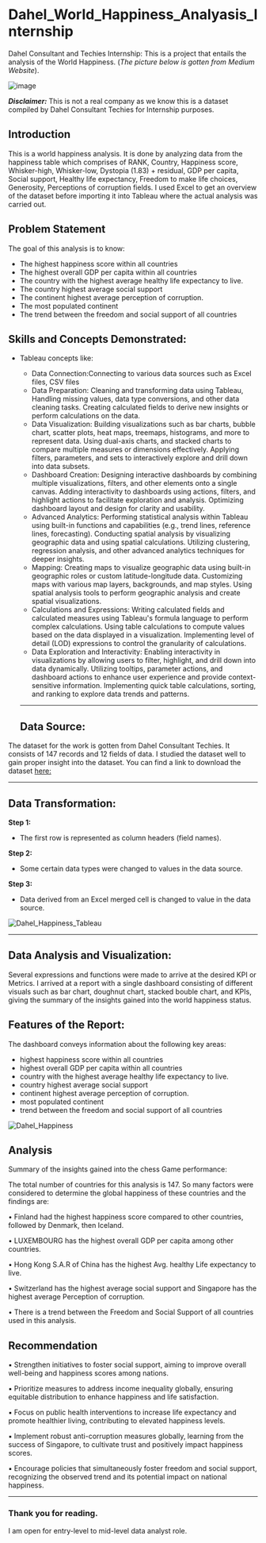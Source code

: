 # Dahel_World_Happiness_Analyasis_Internship
Dahel Consultant and Techies Internship: This is a project that entails the analysis of the World Happiness.
(*The picture below is gotten from Medium Website*). 



![image](https://github.com/RemedyData/Dahel_World_Happiness_Analyasis_Internship/assets/137626163/7551d61e-a2e7-4345-a6e3-c45549ca0225)




***Disclaimer:*** This is not a real company as we know this is a dataset compiled by Dahel Consultant Techies for Internship purposes. 


## Introduction

This is a world happiness analysis. It is done by analyzing data from  the happiness table which comprises of 
RANK, Country, Happiness score,	Whisker-high,	Whisker-low,	Dystopia (1.83) + residual,	GDP per capita,	Social support,	Healthy life expectancy,	Freedom to make life choices,	Generosity, Perceptions of corruption fields. I used Excel to get an overview of the dataset before importing it into Tableau where the actual analysis was carried out. 

## Problem Statement

The goal of this analysis is to know:

- The highest happiness score within all countries
- The highest overall GDP per capita within all countries
- The country with the highest average healthy life expectancy to live.
- The country highest average social support
- The continent highest average perception of corruption.
- The most populated continent
- The trend between the freedom and social support of all countries

  
## Skills and Concepts Demonstrated:

- Tableau concepts like:

  - Data Connection:Connecting to various data sources such as Excel files, CSV files
  - Data Preparation: Cleaning and transforming data using Tableau, Handling missing values, data type conversions, and other data cleaning tasks.
    Creating calculated fields to derive new insights or perform calculations on the data.
  - Data Visualization: Building visualizations such as bar charts, bubble chart, scatter plots, heat maps, treemaps, histograms, and more to represent data. Using dual-axis charts, and 
    stacked charts to compare multiple measures or dimensions effectively. Applying filters, parameters, and sets to interactively explore and drill down into data subsets.
  - Dashboard Creation: Designing interactive dashboards by combining multiple visualizations, filters, and other elements onto a single canvas. Adding interactivity to dashboards using 
    actions, filters, and highlight actions to facilitate exploration and analysis. Optimizing dashboard layout and design for clarity and usability.
  - Advanced Analytics: Performing statistical analysis within Tableau using built-in functions and capabilities (e.g., trend lines, reference lines, forecasting). Conducting spatial 
    analysis by visualizing geographic data and using spatial calculations. Utilizing clustering, regression analysis, and other advanced analytics techniques for deeper insights.
  - Mapping: Creating maps to visualize geographic data using built-in geographic roles or custom latitude-longitude data. Customizing maps with various map layers, backgrounds, and map 
    styles. Using spatial analysis tools to perform geographic analysis and create spatial visualizations.
  - Calculations and Expressions: Writing calculated fields and calculated measures using Tableau's formula language to perform complex calculations. Using table calculations to compute 
    values based on the data displayed in a visualization. Implementing level of detail (LOD) expressions to control the granularity of calculations.
  - Data Exploration and Interactivity: Enabling interactivity in visualizations by allowing users to filter, highlight, and drill down into data dynamically. Utilizing tooltips, 
    parameter actions, and dashboard actions to enhance user experience and provide context-sensitive information. Implementing quick table calculations, sorting, and ranking to explore 
    data trends and patterns.





 
   ---
  ## Data Source:
  
The dataset for the work is gotten from Dahel Consultant Techies. It consists of 147 records and 12 fields of data. I studied the dataset well to gain proper insight into the dataset. You can find a link to download the dataset [here:](https://docs.google.com/spreadsheets/d/1YVGkgLsaRrRXXVEgLgcyR6YY2kdKwfoEuupvaIAzawo/edit?usp=sharing)

   ---

## Data Transformation:

**Step 1:**
- The first row is represented as column headers (field names).

**Step 2:**   
- Some certain data types were changed to values in the data source.

**Step 3:**
- Data derived from an Excel merged cell is changed to value in the data source.				
 					





![Dahel_Happiness_Tableau](https://github.com/RemedyData/Dahel_World_Happiness_Analyasis_Internship/assets/137626163/7e15c59e-7a94-485c-a6cb-c0b56af13d57)






---


## Data Analysis and Visualization:

Several expressions and functions were made to arrive at the desired KPI or Metrics.
I arrived at a report with a single dashboard consisting of different visuals such as bar chart, doughnut chart, stacked bouble chart, and KPIs, giving the summary of the insights gained into the world happiness status.

## Features of the Report:

The dashboard conveys information about the following key areas:

- highest happiness score within all countries
- highest overall GDP per capita within all countries
- country with the highest average healthy life expectancy to live.
- country highest average social support
- continent highest average perception of corruption.
- most populated continent
- trend between the freedom and social support of all countries



![Dahel_Happiness](https://github.com/RemedyData/Dahel_World_Happiness_Analyasis_Internship/assets/137626163/1c37a021-b051-41a2-91ce-4e5af42ca895)




## Analysis

Summary of the insights gained into the chess Game performance: 

The total number of countries for this analysis is 147. So many factors were considered to
determine the global happiness of these countries and the findings are:

• Finland had the highest happiness score compared to other countries, followed by Denmark,
then Iceland.

• LUXEMBOURG has the highest overall GDP per capita among other countries.

• Hong Kong S.A.R of China has the highest Avg. healthy Life expectancy to live.

• Switzerland has the highest average social support and Singapore has the highest average Perception
of corruption.

• There is a trend between the Freedom and Social Support of all countries used in this analysis.

  
## Recommendation


▪ Strengthen initiatives to foster social support, aiming to improve overall well-being and
happiness scores among nations.

▪ Prioritize measures to address income inequality globally, ensuring equitable distribution
to enhance happiness and life satisfaction.

▪ Focus on public health interventions to increase life expectancy and promote healthier
living, contributing to elevated happiness levels.

▪ Implement robust anti-corruption measures globally, learning from the success of
Singapore, to cultivate trust and positively impact happiness scores.

▪ Encourage policies that simultaneously foster freedom and social support, recognizing the
observed trend and its potential impact on national happiness.


---

### Thank you for reading.

I am open for entry-level to mid-level data analyst role.
